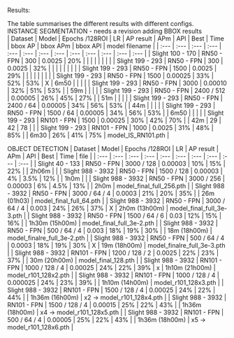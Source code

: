 Results:

The table summarises the different results with different configs.  
INSTANCE SEGMENTATION - needs a revision adding BBOX results  
 | Dataset  | Model  | Epochs  /128ROI | LR | AP result | APm | APl | Best | Time | bbox AP | bbox APm | bbox APl | model filename | 
 | :--- | :--- | :--- | :--- | :--- |  :--- | :--- | :--- | :--- | :--- | :--- |  :--- |   :--- |
 | Slight 100 - 170 | RN50 - FPN | 300 | 0.0025 | 20% |  | | | | | | |
 | Slight 199 - 293 | RN50 - FPN | 300 | 0.0025 | 32% |  | | | | | | |
 | Slight 199 - 293 | RN50 - FPN | 1500 | 0.0025 | 29% | | | | | | | |
 | Slight 199 - 293 | RN50 - FPN | 1500 | 0.00025 | 33% | 52% | 53% | X | 6m50 | | | |
 | Slight 199 - 293 | RN50 - FPN | 3000 | 0.00010 | 32%  | 51% | 53% |   | 59m   | | | |
 | Slight 199 - 293 | RN50 - FPN | 2400 / 512 | 0.00005 | 26%  | 45% | 27% |   | 51m | | | |
 | Slight 199 - 293 | RN50 - FPN | 2400 / 64 | 0.00005 | 34%  | 56% | 53% |   | 44m | | | |
 | Slight 199 - 293 | RN50 - FPN | 1500 / 64 | 0.00005 |  34%  |  56% |  53% |   | 6m50 | | | | 
 | Slight 199 - 293 | RN101 - FPN | 1500 | 0.00025 | 30% | 42% | 70% | | 42m | 29 | 42 | 78 | |
 | Slight 199 - 293 | RN101 - FPN | 1000 | 0.0025 | 31% | 48% | 85% | | 6m30 | 26% | 41% | 75% | model_IS_RN101.pth |


OBJECT DETECTION
 | Dataset  | Model  | Epochs  /128ROI | LR | AP result | APm | APl | Best | Time | file |
 | :--- | :--- | :--- | :--- | :--- |  :--- | :--- | :--- | :--- | :--- | 
 | Slight 40 - 133 | RN50 - FPN | 3000 / 128 | 0.00003 | 10% | 15% | 22% | | 2h06m | |
 | Slight 988 - 3932 | RN50 - FPN | 1500 / 128 | 0.00003 | 4% | 3.5% | 12% | | 1h0m | |
 | Slight 988 - 3932 | RN50 - FPN | 3000 / 256 | 0.00003 | 6% | 4.5% | 13% | | 2h0m |  model_final_full_256.pth |
 | Slight 988 - 3932 | RN50 - FPN | 3000 / 64 / 4 | 0.0003 | 21% | 20% | 35% | | 26m (01h03) | model_final_full_64.pth |
 | Slight 988 - 3932 | RN50 - FPN | 3000 / 64 / 4 | 0.003 | 24% | 26% | 37% | X | 2h0m (13h00m) | model_final_full_3e-3.pth |
 | Slight 988 - 3932 | RN50 - FPN | 1500 / 64 / 6 | 0.03 | 12% | 15% | 16% |  | 1h30m (15h00m) | model_final_full_3e-2.pth |
 | Slight 988 - 3932 | RN50 - FPN | 500 / 64 / 4 | 0.003 | 18% | 19% | 30% |  | 18m (18h00m) | model_finalre_full_3e-2.pth | 
 | Slight 988 - 3932 | RN50 - FPN | 500 / 64 / 4 | 0.0003 | 18% | 19% | 30% | X | 19m (18h00m) | model_finalre_full_3e-3.pth | 
 | Slight 988 - 3932 | RN101 - FPN | 1200 / 128 / 2 | 0.0025 | 22% | 23% | 37% |  | 30m (20h00m) | model_final_128.pth |
 | Slight 988 - 3932 | RN101 - FPN | 1000 / 128 / 4 | 0.00025 |  24% |  22% |  39% | x |  1h10m (21h00m) | model_r101_128x2.pth |
 | Slight 988 - 3932 | RN101 - FPN | 1000 / 128 / 4 | 0.000025 |  24% |  23% |  39% |  |  1h10m (14h00m) | model_r101_128x3.pth |
 | Slight 988 - 3932 | RN101 - FPN | 1500 / 128 / 4 | 0.00025 |  24% |  22% |  44% |  |  1h36m (16h00m) | x2 -> model_r101_128x4.pth |
 | Slight 988 - 3932 | RN101 - FPN | 1500 / 128 / 4 | 0.00015 |  25% |  22% |  43% |  |  1h36m (18h00m) | x4 -> model_r101_128x5.pth |
 | Slight 988 - 3932 | RN101 - FPN | 500 / 64 / 4 | 0.00005 |  25% |  22% |  43% |  |  1h36m (18h00m) | x5 -> model_r101_128x6.pth |

